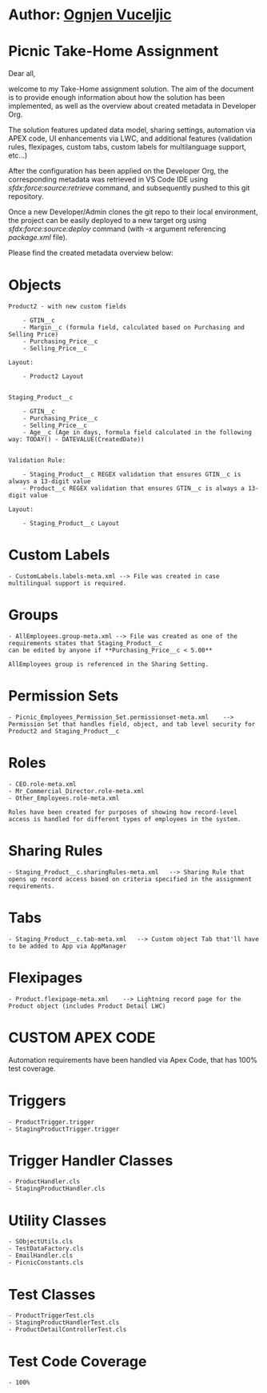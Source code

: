 # Author: [Ognjen Vuceljic](mailto:ognjen.vuceljic@gmail.com)
# Picnic Take-Home Assignment 


Dear all,

welcome to my Take-Home assignment solution. The aim of the document is to provide enough information about how the solution has been implemented, as well as the overview about created metadata in Developer Org.

The solution features updated data model, sharing settings, automation via APEX code, UI enhancements via LWC, and additional features (validation rules, flexipages, custom tabs, custom labels for multilanguage support, etc...)

After the configuration has been applied on the Developer Org, the corresponding metadata was retrieved in VS Code IDE using *sfdx:force:source:retrieve* command, and subsequently pushed to this git repository.

Once a new Developer/Admin clones the git repo to their local environment, the project can be easily deployed to a new target org using *sfdx:force:source:deploy* command (with -x argument referencing *package.xml* file).

Please find the created metadata overview below:

# Objects

    Product2 - with new custom fields

        - GTIN__c
        - Margin__c (formula field, calculated based on Purchasing and Selling Price)
        - Purchasing_Price__c 
        - Selling_Price__c

    Layout:

        - Product2 Layout


    Staging_Product__c

        - GTIN__c
        - Purchasing_Price__c
        - Selling_Price__c
        - Age__c (Age in days, formula field calculated in the following way: TODAY() - DATEVALUE(CreatedDate))


    Validation Rule:

        - Staging_Product__c REGEX validation that ensures GTIN__c is always a 13-digit value 
        - Product__c REGEX validation that ensures GTIN__c is always a 13-digit value 

    Layout:
    
        - Staging_Product__c Layout

# Custom Labels

    - CustomLabels.labels-meta.xml --> File was created in case multilingual support is required.

# Groups 

    - AllEmployees.group-meta.xml --> File was created as one of the requirements states that Staging_Product__c
    can be edited by anyone if **Purchasing_Price__c < 5.00** 

    AllEmployees group is referenced in the Sharing Setting.


# Permission Sets

    - Picnic_Employees_Permission_Set.permissionset-meta.xml    -->  Permission Set that handles field, object, and tab level security for Product2 and Staging_Product__c
# Roles 

    - CEO.role-meta.xml
    - Mr_Commercial_Director.role-meta.xml
    - Other_Employees.role-meta.xml 

    Roles have been created for purposes of showing how record-level access is handled for different types of employees in the system.

# Sharing Rules 

    - Staging_Product__c.sharingRules-meta.xml   --> Sharing Rule that opens up record access based on criteria specified in the assignment requirements.

# Tabs

    - Staging_Product__c.tab-meta.xml   --> Custom object Tab that'll have to be added to App via AppManager


# Flexipages

    - Product.flexipage-meta.xml    --> Lightning record page for the Product object (includes Product Detail LWC)




# CUSTOM APEX CODE

Automation requirements have been handled via Apex Code, that has 100% test coverage.




# Triggers 

    - ProductTrigger.trigger
    - StagingProductTrigger.trigger 

# Trigger Handler Classes 

    - ProductHandler.cls 
    - StagingProductHandler.cls 

# Utility Classes 

    - SObjectUtils.cls  
    - TestDataFactory.cls 
    - EmailHandler.cls 
    - PicnicConstants.cls 


# Test Classes 

    - ProductTriggerTest.cls 
    - StagingProductHandlerTest.cls 
    - ProductDetailControllerTest.cls


# Test Code Coverage

    - 100% 



